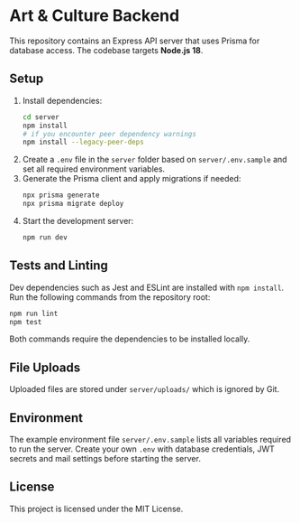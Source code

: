 # Art & Culture Backend

This repository contains an Express API server that uses Prisma for database access. The codebase targets **Node.js 18**.

## Setup

1. Install dependencies:
   ```bash
   cd server
   npm install
   # if you encounter peer dependency warnings
   npm install --legacy-peer-deps
   ```
2. Create a `.env` file in the `server` folder based on `server/.env.sample` and set all required environment variables.
3. Generate the Prisma client and apply migrations if needed:
   ```bash
   npx prisma generate
   npx prisma migrate deploy
   ```
4. Start the development server:
   ```bash
   npm run dev
   ```

## Tests and Linting

Dev dependencies such as Jest and ESLint are installed with `npm install`. Run the following commands from the repository root:

```bash
npm run lint
npm test
```

Both commands require the dependencies to be installed locally.

## File Uploads

Uploaded files are stored under `server/uploads/` which is ignored by Git.

## Environment

The example environment file `server/.env.sample` lists all variables required to run the server. Create your own `.env` with database credentials, JWT secrets and mail settings before starting the server.

## License

This project is licensed under the MIT License.
